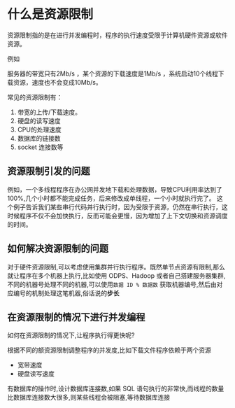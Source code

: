 # 什么是资源限制
资源限制指的是在进行并发编程时，程序的执行速度受限于计算机硬件资源或软件资源。

例如

服务器的带宽只有2Mb/s ，某个资源的下载速度是1Mb/s ，系统启动10个线程下载资源，速度也不会变成10Mb/s。

常见的资源限制有：
1. 带宽的上传/下载速度。
1. 硬盘的读写速度
1. CPU的处理速度
1. 数据库的链接数
1. socket 连接数等

## 资源限制引发的问题
例如，一个多线程程序在办公网并发地下载和处理数据，导致CPU利用率达到了100%,几个小时都不能完成任务，后来修改成单线程，一个小时就执行完了。
这个例子告诉我们某些串行代码并行执行时，因为受限于资源，仍然在串行执行，这时候程序不仅不会加快执行，反而可能会更慢，因为增加了上下文切换和资源调度的时间。

## 如何解决资源限制的问题
对于硬件资源限制,可以考虑使用集群并行执行程序。既然单节点资源有限制,那么就让程序在多个机器上执行,比如使用 ODPS、Hadoop 或者自己搭建服务器集群,不同的机器号处理不同的机器,可以使用`数据 ID % 数据数` 获取机器编号,然后由对应编号的机制处理这笔机器,俗话说的**步长**

## 在资源限制的情况下进行并发编程

如何在资源限制的情况下,让程序执行得更快呢?

根据不同的额资源限制调整程序的并发度,比如下载文件程序依赖于两个资源 

- 宽带速度
- 硬盘读写速度

有数据库的操作时,设计数据库连接数,如果 SQL 语句执行的非常快,而线程的数量比数据库连接数大很多,则某些线程会被阻塞,等待数据库连接